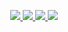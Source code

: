 
  <p align="center">
  <a href="https://twitter.com/TomSmall_">
    <img src="https://img.shields.io/twitter/follow/TomSmall_?style=for-the-badge&label=%40TomSmall_&logo=twitter&logoColor=00AEFF&labelColor=black&color=7fff00">
  </a>
  <a href="https://www.linkedin.com/in/thomas-magne-a5a546106/">
    <img src="https://img.shields.io/badge/-Thomas%20MAGNE-blue?style=for-the-badge&logo=Linkedin&logoColor=00AEFF&labelColor=black&color=black">
  </a>
  <a href="https://t.me/TomSmall">
    <img src="https://img.shields.io/badge/TomSmall-0078D4?style=for-the-badge&logo=Telegram&logoColor=00AEFF&labelColor=black&color=black%22">
  </a>
  <a href="https://www.hackthebox.eu/profile/897533">
    <img src="https://img.shields.io/badge/TomSmall-0078D4?style=for-the-badge&logo=Hackthebox&logoColor=00AEFF&labelColor=black&color=black">
  </a>
</p>
